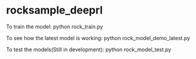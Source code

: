 # rocksample_deeprl
To train the model:
python rock_train.py

To see how the latest model is working:
python rock_model_demo_latest.py

To test the models(Still in development):
python rock_model_test.py
